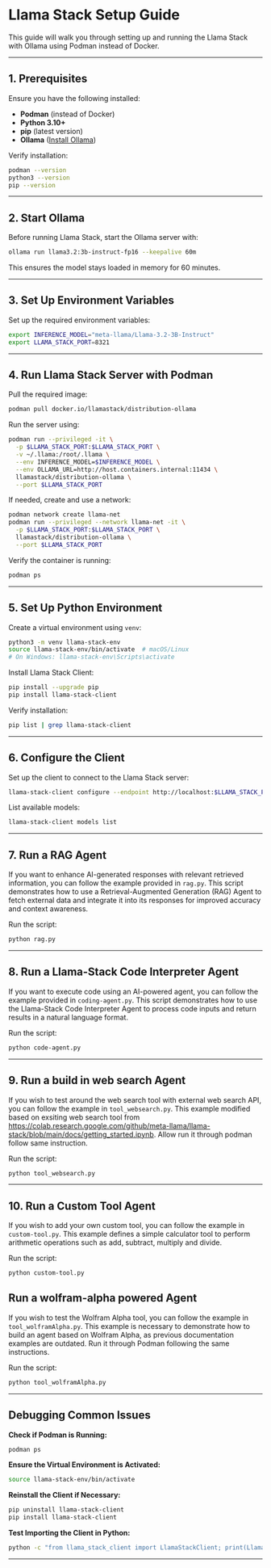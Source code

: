 # Llama Stack Setup Guide

This guide will walk you through setting up and running the Llama Stack with Ollama using Podman instead of Docker.

---

## **1. Prerequisites**
Ensure you have the following installed:
- **Podman** (instead of Docker)
- **Python 3.10+**
- **pip** (latest version)
- **Ollama** ([Install Ollama](https://ollama.com/download))

Verify installation:
```bash
podman --version
python3 --version
pip --version
```

---

## **2. Start Ollama**
Before running Llama Stack, start the Ollama server with:
```bash
ollama run llama3.2:3b-instruct-fp16 --keepalive 60m
```
This ensures the model stays loaded in memory for 60 minutes.

---

## **3. Set Up Environment Variables**
Set up the required environment variables:
```bash
export INFERENCE_MODEL="meta-llama/Llama-3.2-3B-Instruct"
export LLAMA_STACK_PORT=8321
```

---

## **4. Run Llama Stack Server with Podman**
Pull the required image:
```bash
podman pull docker.io/llamastack/distribution-ollama
```
Run the server using:
```bash
podman run --privileged -it \
  -p $LLAMA_STACK_PORT:$LLAMA_STACK_PORT \
  -v ~/.llama:/root/.llama \
  --env INFERENCE_MODEL=$INFERENCE_MODEL \
  --env OLLAMA_URL=http://host.containers.internal:11434 \
  llamastack/distribution-ollama \
  --port $LLAMA_STACK_PORT
```
If needed, create and use a network:
```bash
podman network create llama-net
podman run --privileged --network llama-net -it \
  -p $LLAMA_STACK_PORT:$LLAMA_STACK_PORT \
  llamastack/distribution-ollama \
  --port $LLAMA_STACK_PORT
```

Verify the container is running:
```bash
podman ps
```

---

## **5. Set Up Python Environment**
Create a virtual environment using `venv`:
```bash
python3 -m venv llama-stack-env
source llama-stack-env/bin/activate  # macOS/Linux
# On Windows: llama-stack-env\Scripts\activate
```
Install Llama Stack Client:
```bash
pip install --upgrade pip
pip install llama-stack-client
```
Verify installation:
```bash
pip list | grep llama-stack-client
```

---

## **6. Configure the Client**
Set up the client to connect to the Llama Stack server:
```bash
llama-stack-client configure --endpoint http://localhost:$LLAMA_STACK_PORT
```
List available models:
```bash
llama-stack-client models list
```

---

## **7. Run a RAG Agent**
If you want to enhance AI-generated responses with relevant retrieved information, you can follow the example provided in `rag.py`. This script demonstrates how to use a Retrieval-Augmented Generation (RAG) Agent to fetch external data and integrate it into its responses for improved accuracy and context awareness.

Run the script:
```bash
python rag.py
```

---
## **8. Run a Llama-Stack Code Interpreter Agent**
If you want to execute code using an AI-powered agent, you can follow the example provided in `coding-agent.py`. This script demonstrates how to use the Llama-Stack Code Interpreter Agent to process code inputs and return results in a natural language format.

Run the script:
```bash
python code-agent.py
```
---
## **9. Run a build in web search Agent**

If you wish to test around the web search tool with external web search API, you can follow the example in `tool_websearch.py`. This example modified based on exsiting web search tool from https://colab.research.google.com/github/meta-llama/llama-stack/blob/main/docs/getting_started.ipynb. Allow run it through podman follow same instruction.

Run the script:

```bash
python tool_websearch.py
```
---
## **10. Run a Custom Tool Agent**

If you wish to add your own custom tool, you can follow the example in `custom-tool.py`. This example defines a simple calculator tool to perform arithmetic operations such as add, subtract, multiply and divide.

Run the script:

```bash
python custom-tool.py
```
## **Run a wolfram-alpha powered Agent**

If you wish to test the Wolfram Alpha tool, you can follow the example in `tool_wolframAlpha.py`. This example is necessary to demonstrate how to build an agent based on Wolfram Alpha, as previous documentation examples are outdated. Run it through Podman following the same instructions.

Run the script:

```bash
python tool_wolframAlpha.py
```
---
## **Debugging Common Issues**
**Check if Podman is Running:**
```bash
podman ps
```

**Ensure the Virtual Environment is Activated:**
```bash
source llama-stack-env/bin/activate
```

**Reinstall the Client if Necessary:**
```bash
pip uninstall llama-stack-client
pip install llama-stack-client
```

**Test Importing the Client in Python:**
```bash
python -c "from llama_stack_client import LlamaStackClient; print(LlamaStackClient)"
```

---
